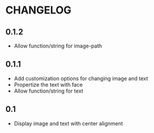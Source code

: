 # CHANGELOG

## 0.1.2

- Allow function/string for image-path

## 0.1.1

- Add customization options for changing image and text
- Propertize the text with face
- Allow function/string for text

## 0.1

- Display image and text with center alignment
